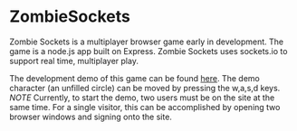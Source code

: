 # ZombieSockets

Zombie Sockets is a multiplayer browser game early in development. The game is a
node.js app built on Express. Zombie Sockets uses sockets.io to support real
time, multiplayer play.

The development demo of this game can be found [here][heroku]. The demo
character (an unfilled circle) can be moved by pressing the w,a,s,d keys.
*NOTE* Currently, to start the demo, two users must be on the site at
the same time. For a single visitor, this can be accomplished by opening
two browser windows and signing onto the site.

[heroku]: https://pure-wave-76976.herokuapp.com/

